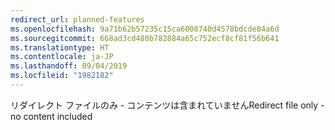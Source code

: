 ```yaml
---
redirect_url: planned-features
ms.openlocfilehash: 9a71b62b57235c15ca6008740d4578bdcde84a6d
ms.sourcegitcommit: 668ad3cd480b782884a65c752ecf8cf81f56b641
ms.translationtype: HT
ms.contentlocale: ja-JP
ms.lasthandoff: 09/04/2019
ms.locfileid: "1982182"
---
```

<span data-ttu-id="07002-101">リダイレクト ファイルのみ - コンテンツは含まれていません</span><span class="sxs-lookup"><span data-stu-id="07002-101">Redirect file only - no content included</span></span>